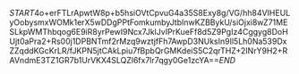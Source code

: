 $START$4o+erFTLrApwtW8p+b5hsiOVtCpvuG4a35S8Exy8g/VG/hh84VIHEULyOobysmxWOMk1erX5wDDgPPtFomkumbyJtbInwKZBBykU/siOjxi8wZ71MESLkpWMThbqog6E9iR8yrPewI9Ncx7JklJvIPrKueFf8d5Z9PgIz4Cggyg8DoHUjt0aPra2+Rs00j1DPBNTmf2rMzq9wztjfFh7AwpD3NUksIn9Il5Lh0Na539DxZZqddKGcKrLR/fJKPN5jtCAkLpiu7fBpbQrGMKdeiS5C2qrTHZ+2INrY9H2+RAVndmE3TZ1GR7b1UrVKX4SLQZl6fx7lr7qgy0Ge1zcYA==$END$